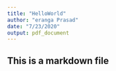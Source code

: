 ```yaml
---
title: "HelloWorld"
author: "eranga Prasad"
date: "7/23/2020"
output: pdf_document
---
```



## This is a markdown file


